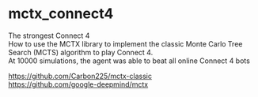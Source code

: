 # mctx_connect4  
The strongest Connect 4   
How to use the MCTX library to implement the classic Monte Carlo Tree Search (MCTS) algorithm to play Connect 4.  
At 10000 simulations, the agent was able to beat all online Connect 4 bots   

https://github.com/Carbon225/mctx-classic  
https://github.com/google-deepmind/mctx  

